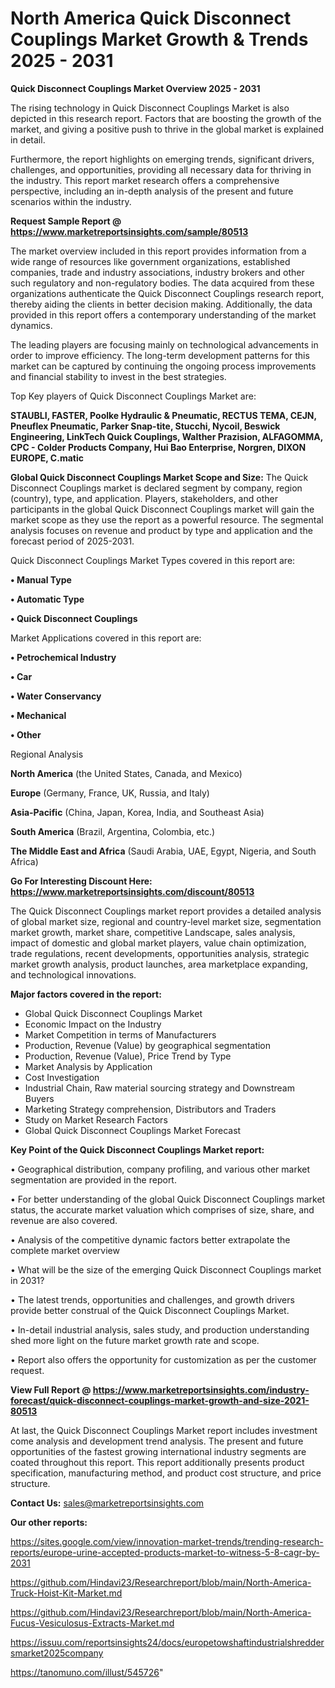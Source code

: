 # North America Quick Disconnect Couplings Market Growth & Trends 2025 - 2031

<Strong> Quick Disconnect Couplings Market Overview 2025 - 2031</strong>

The rising technology in Quick Disconnect Couplings Market is also depicted in this research report. Factors that are boosting the growth of the market, and giving a positive push to thrive in the global market is explained in detail.

Furthermore, the report highlights on emerging trends, significant drivers, challenges, and opportunities, providing all necessary data for thriving in the industry. This report market research offers a comprehensive perspective, including an in-depth analysis of the present and future scenarios within the industry.

<strong>Request Sample Report @ <a href=https://www.marketreportsinsights.com/sample/80513>https://www.marketreportsinsights.com/sample/80513</a></strong>

The market overview included in this report provides information from a wide range of resources like government organizations, established companies, trade and industry associations, industry brokers and other such regulatory and non-regulatory bodies. The data acquired from these organizations authenticate the Quick Disconnect Couplings research report, thereby aiding the clients in better decision making. Additionally, the data provided in this report offers a contemporary understanding of the market dynamics.

The leading players are focusing mainly on technological advancements in order to improve efficiency. The long-term development patterns for this market can be captured by continuing the ongoing process improvements and financial stability to invest in the best strategies.

Top Key players of Quick Disconnect Couplings Market are:

<strong>STAUBLI, FASTER, Poolke Hydraulic & Pneumatic, RECTUS TEMA, CEJN, Pneuflex Pneumatic, Parker Snap-tite, Stucchi, Nycoil, Beswick Engineering, LinkTech Quick Couplings, Walther Prazision, ALFAGOMMA, CPC - Colder Products Company, Hui Bao Enterprise, Norgren, DIXON EUROPE, C.matic</strong>

<strong><b>Global Quick Disconnect Couplings Market Scope and Size:</b></strong>
The Quick Disconnect Couplings market is declared segment by company, region (country), type, and application. Players, stakeholders, and other participants in the global Quick Disconnect Couplings market will gain the market scope as they use the report as a powerful resource. The segmental analysis focuses on revenue and product by type and application and the forecast period of 2025-2031.

Quick Disconnect Couplings Market Types covered in this report are:

<strong>• Manual Type

• Automatic Type

• Quick Disconnect Couplings</strong>

Market Applications covered in this report are:

<strong>• Petrochemical Industry

• Car

• Water Conservancy

• Mechanical

• Other</strong> 

Regional Analysis

<strong>North America</strong> (the United States, Canada, and Mexico)

<strong>Europe</strong> (Germany, France, UK, Russia, and Italy)

<strong>Asia-Pacific</strong> (China, Japan, Korea, India, and Southeast Asia)

<strong>South America</strong> (Brazil, Argentina, Colombia, etc.)

<strong>The Middle East and Africa</strong> (Saudi Arabia, UAE, Egypt, Nigeria, and South Africa)

<strong>Go For Interesting Discount Here: <a href=https://www.marketreportsinsights.com/discount/80513>https://www.marketreportsinsights.com/discount/80513</a></strong>

The Quick Disconnect Couplings market report provides a detailed analysis of global market size, regional and country-level market size, segmentation market growth, market share, competitive Landscape, sales analysis, impact of domestic and global market players, value chain optimization, trade regulations, recent developments, opportunities analysis, strategic market growth analysis, product launches, area marketplace expanding, and technological innovations.

<strong><b>Major factors covered in the report:</b></strong>
<ul>
  <li>Global Quick Disconnect Couplings Market </li>
  <li>Economic Impact on the Industry</li>
  <li>Market Competition in terms of Manufacturers</li>
  <li>Production, Revenue (Value) by geographical segmentation</li>
  <li>Production, Revenue (Value), Price Trend by Type</li>
  <li>Market Analysis by Application</li>
  <li>Cost Investigation</li>
  <li>Industrial Chain, Raw material sourcing strategy and Downstream Buyers</li>
  <li>Marketing Strategy comprehension, Distributors and Traders</li>
  <li>Study on Market Research Factors</li>
  <li>Global Quick Disconnect Couplings Market Forecast</li>
</ul>

<strong><b>Key Point of the Quick Disconnect Couplings Market report:</b></strong>

• Geographical distribution, company profiling, and various other market segmentation are provided in the report.

• For better understanding of the global Quick Disconnect Couplings market status, the accurate market valuation which comprises of size, share, and revenue are also covered.

• Analysis of the competitive dynamic factors better extrapolate the complete market overview

• What will be the size of the emerging Quick Disconnect Couplings market in 2031?

• The latest trends, opportunities and challenges, and growth drivers provide better construal of the Quick Disconnect Couplings Market.

• In-detail industrial analysis, sales study, and production understanding shed more light on the future market growth rate and scope.

• Report also offers the opportunity for customization as per the customer request.

<strong><b>View Full Report @ <a href=https://www.marketreportsinsights.com/industry-forecast/quick-disconnect-couplings-market-growth-and-size-2021-80513>https://www.marketreportsinsights.com/industry-forecast/quick-disconnect-couplings-market-growth-and-size-2021-80513</a></b></strong>


At last, the Quick Disconnect Couplings Market report includes investment come analysis and development trend analysis. The present and future opportunities of the fastest growing international industry segments are coated throughout this report. This report additionally presents product specification, manufacturing method, and product cost structure, and price structure.

<strong>Contact Us:</strong>
sales@marketreportsinsights.com

<strong>Our other reports:</strong>

<a href=https://sites.google.com/view/innovation-market-trends/trending-research-reports/europe-urine-accepted-products-market-to-witness-5-8-cagr-by-2031>https://sites.google.com/view/innovation-market-trends/trending-research-reports/europe-urine-accepted-products-market-to-witness-5-8-cagr-by-2031</a>

<a href=https://github.com/Hindavi23/Researchreport/blob/main/North-America-Truck-Hoist-Kit-Market.md>https://github.com/Hindavi23/Researchreport/blob/main/North-America-Truck-Hoist-Kit-Market.md</a>

<a href=https://github.com/Hindavi23/Researchreport/blob/main/North-America-Fucus-Vesiculosus-Extracts-Market.md>https://github.com/Hindavi23/Researchreport/blob/main/North-America-Fucus-Vesiculosus-Extracts-Market.md</a>

<a href=https://issuu.com/reportsinsights24/docs/europetowshaftindustrialshreddersmarket2025company>https://issuu.com/reportsinsights24/docs/europetowshaftindustrialshreddersmarket2025company</a>

<a href=https://tanomuno.com/illust/545726>https://tanomuno.com/illust/545726</a>"
